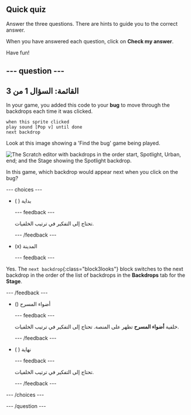 ## Quick quiz

Answer the three questions. There are hints to guide you to the correct answer.

When you have answered each question, click on **Check my answer**.

Have fun!

--- question ---
---
القائمة: السؤال 1 من 3
---

In your game, you added this code to your **bug** to move through the backdrops each time it was clicked.

```blocks3
when this sprite clicked
play sound [Pop v] until done
next backdrop
```

Look at this image showing a 'Find the bug' game being played.

![The Scratch editor with backdrops in the order start, Spotlight, Urban, end; and the Stage showing the Spotlight backdrop.](images/quiz1-backdrops.png)

In this game, which backdrop would appear next when you click on the bug?

--- choices ---

- ( ) بداية

  --- feedback ---

  تحتاج إلى التفكير في ترتيب الخلفيات.

  --- /feedback ---

- (x) المدينة

  --- feedback ---

Yes. The `next backdrop`{:class="block3looks"} block switches to the next backdrop in the order of the list of backdrops in the **Backdrops** tab for the **Stage**.

--- /feedback ---

- () أضواء المسرح

  --- feedback ---

  خلفية **أضواء المسرح** تظهر على المنصة. تحتاج إلى التفكير في ترتيب الخلفيات.

  --- /feedback ---

- ( ) نهاية

  --- feedback ---

  تحتاج إلى التفكير في ترتيب الخلفيات.

  --- /feedback ---

--- /choices ---

--- /question ---
